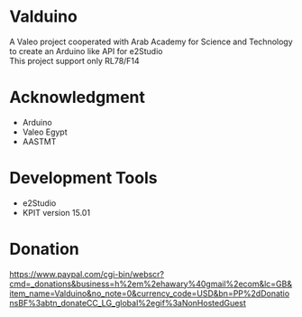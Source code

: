 Valduino
========

A Valeo project cooperated with Arab Academy for Science and Technology to create an Arduino like API for e2Studio <br>
This project support only RL78/F14

Acknowledgment
==============

* Arduino <br>
* Valeo Egypt <br>
* AASTMT <br>

Development Tools
=================

* e2Studio <br>
* KPIT version 15.01

Donation
========
https://www.paypal.com/cgi-bin/webscr?cmd=_donations&business=h%2em%2ehawary%40gmail%2ecom&lc=GB&item_name=Valduino&no_note=0&currency_code=USD&bn=PP%2dDonationsBF%3abtn_donateCC_LG_global%2egif%3aNonHostedGuest
